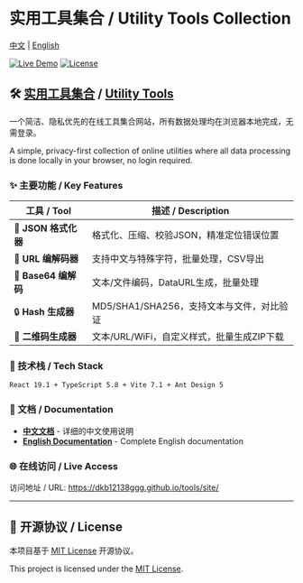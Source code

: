 # 实用工具集合 / Utility Tools Collection

[中文](README.md) | [English](README_EN.md)

[![Live Demo](https://img.shields.io/badge/Live%20Demo-GitHub%20Pages-blue)](https://dkb12138ggg.github.io/tools/site/)
[![License](https://img.shields.io/badge/License-MIT-green.svg)](LICENSE)

## 🛠️ [实用工具集合](./site/) / [Utility Tools](./site/)

一个简洁、隐私优先的在线工具集合网站，所有数据处理均在浏览器本地完成，无需登录。

A simple, privacy-first collection of online utilities where all data processing is done locally in your browser, no login required.

### ✨ 主要功能 / Key Features

| 工具 / Tool | 描述 / Description |
|-------------|-------------------|
| 📝 **JSON 格式化器** | 格式化、压缩、校验JSON，精准定位错误位置 |
| 🔗 **URL 编解码器** | 支持中文与特殊字符，批量处理，CSV导出 |
| 🔐 **Base64 编解码** | 文本/文件编码，DataURL生成，批量处理 |
| 🔒 **Hash 生成器** | MD5/SHA1/SHA256，支持文本与文件，对比验证 |
| 📱 **二维码生成器** | 文本/URL/WiFi，自定义样式，批量生成ZIP下载 |

### 🚀 技术栈 / Tech Stack

```
React 19.1 + TypeScript 5.8 + Vite 7.1 + Ant Design 5
```

### 📖 文档 / Documentation

- **[中文文档](./site/README.md)** - 详细的中文使用说明
- **[English Documentation](./site/README_EN.md)** - Complete English documentation

### 🌐 在线访问 / Live Access

访问地址 / URL: https://dkb12138ggg.github.io/tools/site/

---

## 📄 开源协议 / License

本项目基于 [MIT License](LICENSE) 开源协议。

This project is licensed under the [MIT License](LICENSE).